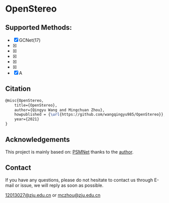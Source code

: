 
# OpenStereo
## Supported Methods:

- [x] GCNet(17)
- [x] 
- [x] 
- [x] 
- [x] 
- [x] 
- [x] A

## Citation
```tex
@misc{OpenStereo,
    title={OpenStereo},
    author={Qingyu Wang and Mingchuan Zhou},
    howpublished = {\url{https://github.com/wangqingyu985/OpenStereo}},
    year={2021}
}
```



## Acknowledgements
This project is mainly based on: [PSMNet](https://github.com/KinglittleQ/PSMNet) thanks to the [author](https://github.com/KinglittleQ).

## Contact

If you have any questions, please do not hesitate to contact us through E-mail or issue, we will reply as soon as possible.

12013027@zju.edu.cn or mczhou@zju.edu.cn